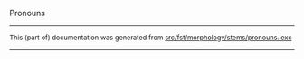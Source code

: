 Pronouns

* * *

<small>This (part of) documentation was generated from [src/fst/morphology/stems/pronouns.lexc](https://github.com/giellalt/lang-mya/blob/main/src/fst/morphology/stems/pronouns.lexc)</small>

---

